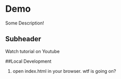 # Demo

Some Description!

## Subheader

Watch tutorial on Youtube

##Local Development

1. open index.html in your browser.
   wtf is going on?
